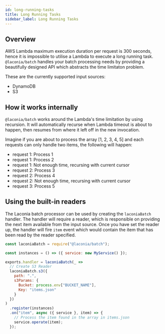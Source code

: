 ```yaml
---
id: long-running-tasks
title: Long Running Tasks
sidebar_label: Long Running Tasks
---
```


## Overview

AWS Lambda maximum execution duration per request is 300 seconds, hence it is
impossible to utilise a Lambda to execute a long running task. `@laconia/batch`
handles your batch processing needs by providing a beautifully designed API
which abstracts the time limitaton problem.

These are the currently supported input sources:

- DynamoDB
- S3

## How it works internally

`@laconia/batch` works around the Lambda's time limitation by using recursion.
It will automatically recurse when Lambda timeout is about to happen, then
resumes from where it left off in the new invocation.

Imagine if you are about to process the array [1, 2, 3, 4, 5] and each requests
can only handle two items, the following will happen:

- request 1: Process 1
- request 1: Process 2
- request 1: Not enough time, recursing with current cursor
- request 2: Process 3
- request 2: Process 4
- request 2: Not enough time, recursing with current cursor
- request 3: Process 5

## Using the built-in readers

The Laconia batch processor can be used by creating the `laconiaBatch` handler.
The handler will require a reader, which is responsible on providing the next
item available from the input source. Once you have set the reader up, the
handler will fire `item` event which would contain the item that has been read
by the reader specified.

```js
const laconiaBatch = require("@laconia/batch");

const instances = () => ({ service: new MyService() });

exports.handler = laconiaBatch(_ =>
  // Create S3 Reader
  laconiaBatch.s3({
    path: ".",
    s3Params: {
      Bucket: process.env["BUCKET_NAME"],
      Key: "items.json"
    }
  })
)
  .register(instances)
  .on("item", async ({ service }, item) => {
    // Process the item found in the array in items.json
    service.operate(item);
  });
```
